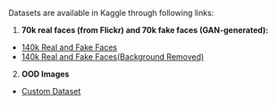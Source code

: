Datasets are available in Kaggle through following links:

1. **70k real faces (from Flickr) and 70k fake faces (GAN-generated):**
* [140k Real and Fake Faces](https://www.kaggle.com/datasets/xhlulu/140k-real-and-fake-faces)
* [140k Real and Fake Faces(Background Removed)](https://www.kaggle.com/datasets/claudiocastorina/dataset-no-bg)

2. **OOD Images**
* [Custom Dataset](https://www.kaggle.com/datasets/claudiocastorina/fake-ood)

